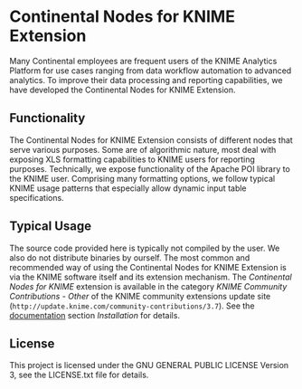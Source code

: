 Continental Nodes for KNIME Extension
=====================================

Many Continental employees are frequent users of the KNIME Analytics Platform for use cases ranging from data workflow automation to advanced analytics. To improve their data processing and reporting capabilities, we have developed the Continental Nodes for KNIME Extension.


Functionality
-------------

The Continental Nodes for KNIME Extension consists of different nodes that serve various purposes. Some are of algorithmic nature, most deal with exposing XLS formatting capabilities to KNIME users for reporting purposes. Technically, we expose functionality of the Apache POI library to the KNIME user. Comprising many formatting options, we follow typical KNIME usage patterns that especially allow dynamic input table specifications.


Typical Usage
-------------

The source code provided here is typically not compiled by the user. We also do not distribute binaries by ourself. The most common and recommended way of using the Continental Nodes for KNIME Extension is via the KNIME software itself and its extension mechanism. The *Continental Nodes for KNIME* extension is available in the category *KNIME Community Contributions - Other* of the KNIME community extensions update site (`http://update.knime.com/community-contributions/3.7`). See the [documentation](https://www.knime.com/community/continental-nodes-for-knime) section *Installation* for details.


License
-------

This project is licensed under the GNU GENERAL PUBLIC LICENSE Version 3, see the LICENSE.txt file for details.

